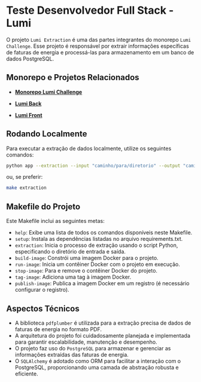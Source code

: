 # Teste Desenvolvedor Full Stack - Lumi

O projeto `Lumi Extraction` é uma das partes integrantes do monorepo `Lumi Challenge`. Esse projeto é responsável por extrair informações específicas de faturas de energia e processá-las para armazenamento em um banco de dados PostgreSQL.

## **Monorepo e Projetos Relacionados**

- **[Monorepo Lumi Challenge](https://github.com/miguelsmuller/lumi-challenge-for-target)**
  
- **[Lumi Back](https://github.com/miguelsmuller/lumi-back-for-target)**

- **[Lumi Front](https://github.com/miguelsmuller/lumi-front-for-target)**

## **Rodando Localmente**

Para executar a extração de dados localmente, utilize os seguintes comandos:

```bash
python app --extraction --input "caminho/para/diretorio" --output "caminho/para/saida"
```

ou, se preferir:

```bash
make extraction
```

## **Makefile do Projeto**

Este Makefile inclui as seguintes metas:

- `help`: Exibe uma lista de todos os comandos disponíveis neste Makefile.
- `setup`: Instala as dependências listadas no arquivo requirements.txt.
- `extraction`: Inicia o processo de extração usando o script Python, especificando o diretório de entrada e saída.
- `build-image`: Constrói uma imagem Docker para o projeto.
- `run-image`: Inicia um contêiner Docker com o projeto em execução.
- `stop-image`: Para e remove o contêiner Docker do projeto.
- `tag-image`: Adiciona uma tag à imagem Docker.
- `publish-image`: Publica a imagem Docker em um registro (é necessário configurar o registro).

## **Aspectos Técnicos**

- A biblioteca `pdfplumber` é utilizada para a extração precisa de dados de faturas de energia no formato PDF.
- A arquitetura do projeto foi cuidadosamente planejada e implementada para garantir escalabilidade, manutenção e desempenho.
- O projeto faz uso do `PostgreSQL` para armazenar e gerenciar as informações extraídas das faturas de energia.
- O `SQLAlchemy` é adotado como ORM para facilitar a interação com o PostgreSQL, proporcionando uma camada de abstração robusta e eficiente.
